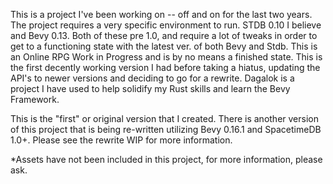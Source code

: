This is a project I've been working on -- off and
on for the last two years.  The project requires
a very specific environment to run.  STDB 0.10
I believe and Bevy 0.13.  Both of these
pre 1.0, and require a lot of tweaks in order to
get to a functioning state with the latest ver.
of both Bevy and Stdb.  This is an Online
RPG Work in Progress and is by no means a finished
state.  This is the first decently working version I had
before taking a hiatus, updating the API's to newer versions
and deciding to go for a rewrite.  Dagalok is a project I have
used to help solidify my Rust skills and learn the Bevy Framework.

This is the "first" or original version that I created.  There is another version of this project that is being re-written utilizing Bevy 0.16.1 and SpacetimeDB 1.0+.  Please see the rewrite WIP for more information.

*Assets have not been included in this project, for more information, please ask.
